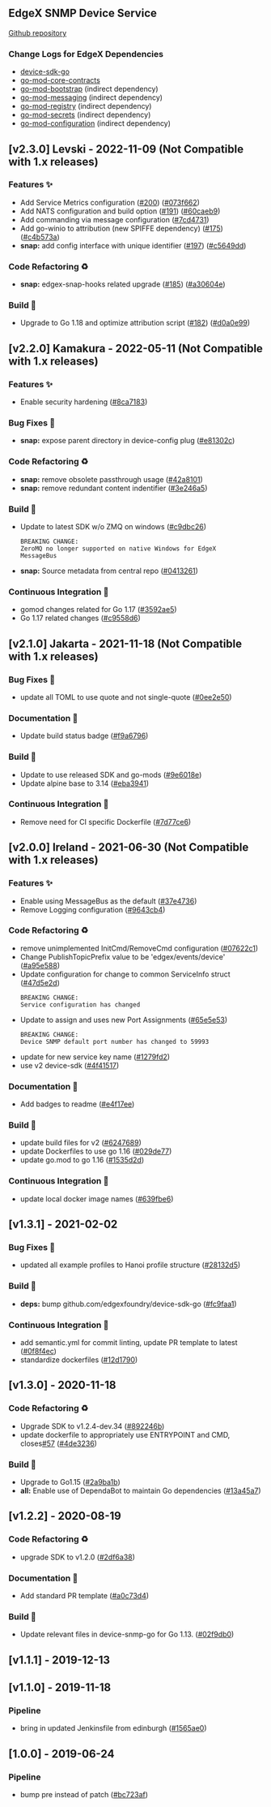 
<a name="EdgeX SNMP Device Service (found in device-snmp-go) Changelog"></a>
## EdgeX SNMP Device Service
[Github repository](https://github.com/edgexfoundry/device-snmp-go)

### Change Logs for EdgeX Dependencies
- [device-sdk-go](https://github.com/edgexfoundry/device-sdk-go/blob/main/CHANGELOG.md)
- [go-mod-core-contracts](https://github.com/edgexfoundry/go-mod-core-contracts/blob/main/CHANGELOG.md)
- [go-mod-bootstrap](https://github.com/edgexfoundry/go-mod-bootstrap/blob/main/CHANGELOG.md)  (indirect dependency)
- [go-mod-messaging](https://github.com/edgexfoundry/go-mod-messaging/blob/main/CHANGELOG.md) (indirect dependency)
- [go-mod-registry](https://github.com/edgexfoundry/go-mod-registry/blob/main/CHANGELOG.md)  (indirect dependency)
- [go-mod-secrets](https://github.com/edgexfoundry/go-mod-secrets/blob/main/CHANGELOG.md) (indirect dependency)
- [go-mod-configuration](https://github.com/edgexfoundry/go-mod-configuration/blob/main/CHANGELOG.md) (indirect dependency)

## [v2.3.0] Levski - 2022-11-09 (Not Compatible with 1.x releases)

### Features ✨

- Add Service Metrics configuration ([#200](https://github.com/edgexfoundry/device-snmp-go/issues/200)) ([#073f662](https://github.com/edgexfoundry/device-snmp-go/commits/073f662))
- Add NATS configuration and build option ([#191](https://github.com/edgexfoundry/device-snmp-go/issues/191)) ([#60caeb9](https://github.com/edgexfoundry/device-snmp-go/commits/60caeb9))
- Add commanding via message configuration ([#7cd4731](https://github.com/edgexfoundry/device-snmp-go/commits/7cd4731))
- Add go-winio to attribution (new SPIFFE dependency) ([#175](https://github.com/edgexfoundry/device-snmp-go/issues/175)) ([#c4b573a](https://github.com/edgexfoundry/device-snmp-go/commits/c4b573a))
- **snap:** add config interface with unique identifier ([#197](https://github.com/edgexfoundry/device-snmp-go/issues/197)) ([#c5649dd](https://github.com/edgexfoundry/device-snmp-go/commits/c5649dd))

### Code Refactoring ♻

- **snap:** edgex-snap-hooks related upgrade ([#185](https://github.com/edgexfoundry/device-snmp-go/issues/185)) ([#a30604e](https://github.com/edgexfoundry/device-snmp-go/commits/a30604e))

### Build 👷

- Upgrade to Go 1.18 and optimize attribution script ([#182](https://github.com/edgexfoundry/device-snmp-go/issues/182)) ([#d0a0e99](https://github.com/edgexfoundry/device-snmp-go/commits/d0a0e99))

## [v2.2.0] Kamakura - 2022-05-11  (Not Compatible with 1.x releases)

### Features ✨
- Enable security hardening ([#8ca7183](https://github.com/edgexfoundry/device-snmp-go/commits/8ca7183))

### Bug Fixes 🐛
- **snap:** expose parent directory in device-config plug ([#e81302c](https://github.com/edgexfoundry/device-snmp-go/commits/e81302c))

### Code Refactoring ♻
- **snap:** remove obsolete passthrough usage ([#42a8101](https://github.com/edgexfoundry/device-snmp-go/commits/42a8101))
- **snap:** remove redundant content indentifier ([#3e246a5](https://github.com/edgexfoundry/device-snmp-go/commits/3e246a5))

### Build 👷
- Update to latest SDK w/o ZMQ on windows ([#c9dbc26](https://github.com/edgexfoundry/device-snmp-go/commits/c9dbc26))
    ```
    BREAKING CHANGE:
    ZeroMQ no longer supported on native Windows for EdgeX
    MessageBus
    ```
- **snap:** Source metadata from central repo ([#0413261](https://github.com/edgexfoundry/device-snmp-go/commits/0413261))

### Continuous Integration 🔄
- gomod changes related for Go 1.17 ([#3592ae5](https://github.com/edgexfoundry/device-snmp-go/commits/3592ae5))
- Go 1.17 related changes ([#c9558d6](https://github.com/edgexfoundry/device-snmp-go/commits/c9558d6))

## [v2.1.0] Jakarta - 2021-11-18  (Not Compatible with 1.x releases)

### Bug Fixes 🐛
- update all TOML to use quote and not single-quote ([#0ee2e50](https://github.com/edgexfoundry/device-snmp-go/commits/0ee2e50))

### Documentation 📖
- Update build status badge ([#f9a6796](https://github.com/edgexfoundry/device-snmp-go/commits/f9a6796))

### Build 👷
- Update to use released SDK and go-mods ([#9e6018e](https://github.com/edgexfoundry/device-snmp-go/commits/9e6018e))
- Update alpine base to 3.14 ([#eba3941](https://github.com/edgexfoundry/device-snmp-go/commits/eba3941))

### Continuous Integration 🔄
- Remove need for CI specific Dockerfile ([#7d77ce6](https://github.com/edgexfoundry/device-snmp-go/commits/7d77ce6))

## [v2.0.0] Ireland - 2021-06-30  (Not Compatible with 1.x releases)

### Features ✨
- Enable using MessageBus as the default ([#37e4736](https://github.com/edgexfoundry/device-snmp-go/commits/37e4736))
- Remove Logging configuration ([#9643cb4](https://github.com/edgexfoundry/device-snmp-go/commits/9643cb4))

### Code Refactoring ♻
- remove unimplemented InitCmd/RemoveCmd configuration ([#07622c1](https://github.com/edgexfoundry/device-snmp-go/commits/07622c1))
- Change PublishTopicPrefix value to be 'edgex/events/device' ([#a95e588](https://github.com/edgexfoundry/device-snmp-go/commits/a95e588))
- Update configuration for change to common ServiceInfo struct ([#47d5e2d](https://github.com/edgexfoundry/device-snmp-go/commits/47d5e2d))
    ```
    BREAKING CHANGE:
    Service configuration has changed
    ```
- Update to assign and uses new Port Assignments ([#65e5e53](https://github.com/edgexfoundry/device-snmp-go/commits/65e5e53))
    ```
    BREAKING CHANGE:
    Device SNMP default port number has changed to 59993
    ```
- update for new service key name ([#1279fd2](https://github.com/edgexfoundry/device-snmp-go/commits/1279fd2))
- use v2 device-sdk ([#4f41517](https://github.com/edgexfoundry/device-snmp-go/commits/4f41517))

### Documentation 📖
- Add badges to readme ([#e4f17ee](https://github.com/edgexfoundry/device-snmp-go/commits/e4f17ee))

### Build 👷
- update build files for v2 ([#6247689](https://github.com/edgexfoundry/device-snmp-go/commits/6247689))
- update Dockerfiles to use go 1.16 ([#029de77](https://github.com/edgexfoundry/device-snmp-go/commits/029de77))
- update go.mod to go 1.16 ([#1535d2d](https://github.com/edgexfoundry/device-snmp-go/commits/1535d2d))

### Continuous Integration 🔄
- update local docker image names ([#639fbe6](https://github.com/edgexfoundry/device-snmp-go/commits/639fbe6))

<a name="v1.3.1"></a>
## [v1.3.1] - 2021-02-02
### Bug Fixes 🐛
- updated all example profiles to Hanoi profile structure ([#28132d5](https://github.com/edgexfoundry/device-snmp-go/commits/28132d5))
### Build 👷
- **deps:** bump github.com/edgexfoundry/device-sdk-go ([#fc9faa1](https://github.com/edgexfoundry/device-snmp-go/commits/fc9faa1))
### Continuous Integration 🔄
- add semantic.yml for commit linting, update PR template to latest ([#0f8f4ec](https://github.com/edgexfoundry/device-snmp-go/commits/0f8f4ec))
- standardize dockerfiles ([#12d1790](https://github.com/edgexfoundry/device-snmp-go/commits/12d1790))

<a name="v1.3.0"></a>
## [v1.3.0] - 2020-11-18
### Code Refactoring ♻
- Upgrade SDK to v1.2.4-dev.34 ([#892246b](https://github.com/edgexfoundry/device-snmp-go/commits/892246b))
- update dockerfile to appropriately use ENTRYPOINT and CMD, closes[#57](https://github.com/edgexfoundry/device-snmp-go/issues/57) ([#4de3236](https://github.com/edgexfoundry/device-snmp-go/commits/4de3236))
### Build 👷
- Upgrade to Go1.15 ([#2a9ba1b](https://github.com/edgexfoundry/device-snmp-go/commits/2a9ba1b))
- **all:** Enable use of DependaBot to maintain Go dependencies ([#13a45a7](https://github.com/edgexfoundry/device-snmp-go/commits/13a45a7))

<a name="v1.2.2"></a>
## [v1.2.2] - 2020-08-19
### Code Refactoring ♻
- upgrade SDK to v1.2.0 ([#2df6a38](https://github.com/edgexfoundry/device-snmp-go/commits/2df6a38))
### Documentation 📖
- Add standard PR template ([#a0c73d4](https://github.com/edgexfoundry/device-snmp-go/commits/a0c73d4))
### Build 👷
- Update relevant files in device-snmp-go for Go 1.13. ([#02f9db0](https://github.com/edgexfoundry/device-snmp-go/commits/02f9db0))

<a name="v1.1.1"></a>
## [v1.1.1] - 2019-12-13

<a name="v1.1.0"></a>
## [v1.1.0] - 2019-11-18
### Pipeline
- bring in updated Jenkinsfile from edinburgh ([#1565ae0](https://github.com/edgexfoundry/device-snmp-go/commits/1565ae0))

<a name="1.0.0"></a>
## [1.0.0] - 2019-06-24
### Pipeline
- bump pre instead of patch ([#bc723af](https://github.com/edgexfoundry/device-snmp-go/commits/bc723af))


